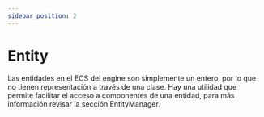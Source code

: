 ```yaml
---
sidebar_position: 2
---
```


# Entity

Las entidades en el ECS del engine son simplemente un entero, por lo que no tienen representación a través de una clase. Hay una utilidad que permite facilitar el acceso a componentes de una entidad, para más información revisar la sección EntityManager.